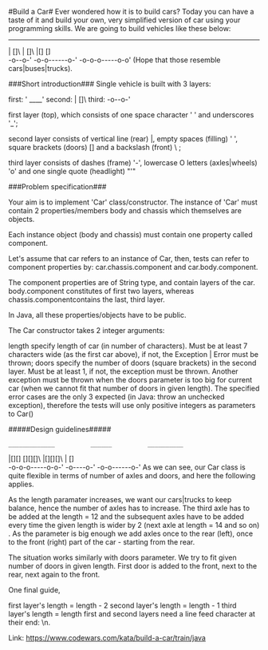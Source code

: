 #Build a Car# Ever wondered how it is to build cars? Today you can have a taste of it and build your own, very simplified version of car using your programming skills. We are going to build vehicles like these below:

 ____            __________             ____________
|  []\          |        []\           |[]        []\
-o--o-'         -o-o------o-'          -o-o-o-----o-o'
(Hope that those resemble cars|buses|trucks).

###Short introduction### Single vehicle is built with 3 layers:

first: ' ____' second: | []\ third: -o--o-'

first layer (top), which consists of one space character ' ' and underscores '_';

second layer consists of vertical line (rear) |, empty spaces (filling) ' ', square brackets (doors) [] and a backslash (front) \ ;

third layer consists of dashes (frame) '-', lowercase O letters (axles|wheels) 'o' and one single quote (headlight) "'"

###Problem specification###

Your aim is to implement 'Car' class/constructor. The instance of 'Car' must contain 2 properties/members body and chassis which themselves are objects.

Each instance object (body and chassis) must contain one property called component.

Let's assume that car refers to an instance of Car, then, tests can refer to component properties by: car.chassis.component and car.body.component.

The component properties are of String type, and contain layers of the car. body.component constitutes of first two layers, whereas chassis.componentcontains the last, third layer.

In Java, all these properties/objects have to be public.

The Car constructor takes 2 integer arguments:

length specify length of car (in number of characters). Must be at least 7 characters wide (as the first car above), if not, the Exception | Error must be thrown;
doors specify the number of doors (square brackets) in the second layer. Must be at least 1, if not, the exception must be thrown. Another exception must be thrown when the doors parameter is too big for current car (when we cannot fit that number of doors in given length).
The specified error cases are the only 3 expected (in Java: throw an unchecked exception), therefore the tests will use only positive integers as parameters to Car()

#####Design guidelines#####

    _____________          ______          __________
   |[][]   [][][]\        |[][][]\        |        []\
   -o-o-o-----o-o-'       -o----o-'       -o-o------o-'
As we can see, our Car class is quite flexible in terms of number of axles and doors, and here the following applies.

As the length paramater increases, we want our cars|trucks to keep balance, hence the number of axles has to increase. The third axle has to be added at the length = 12 and the subsequent axles have to be added every time the given length is wider by 2 (next axle at length = 14 and so on) . As the parameter is big enough we add axles once to the rear (left), once to the front (right) part of the car - starting from the rear.

The situation works similarly with doors parameter. We try to fit given number of doors in given length. First door is added to the front, next to the rear, next again to the front.

One final guide,

first layer's length = length - 2
second layer's length = length - 1
third layer's length = length
first and second layers need a line feed character at their end: \n.

Link:
https://www.codewars.com/kata/build-a-car/train/java